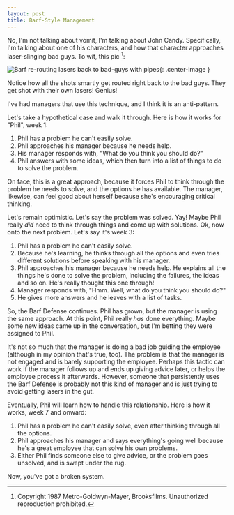 ```yaml
---
layout: post
title: Barf-Style Management
---
```


No, I'm not talking about vomit, I'm talking about John Candy. Specifically, I'm talking about one of his characters, and how that character approaches laser-slinging bad guys. To wit, this pic [^1]:

![Barf re-routing lasers back to bad-guys with pipes]({{site.github.url}}/assets/images/spaceballs-04.jpg){: .center-image }

Notice how all the shots smartly get routed right back to the bad guys. They get shot with their own lasers! Genius!

I've had managers that use this technique, and I think it is an anti-pattern.

Let's take a hypothetical case and walk it through. Here is how it works for "Phil", week 1:

1. Phil has a problem he can't easily solve.
2. Phil approaches his manager because he needs help.
3. His manager responds with, "What do you think you should do?"
4. Phil answers with some ideas, which then turn into a list of things to do to solve the problem.

On face, this is a great approach, because it forces Phil to think through the problem he needs to solve, and the options he has available. The manager, likewise, can feel good about herself because she's encouraging critical thinking.

Let's remain optimistic. Let's say the problem was solved. Yay! Maybe Phil really *did* need to think through things and come up with solutions. Ok, now onto the next problem. Let's say it's week 3:

1. Phil has a problem he can't easily solve.
2. Because he's learning, he thinks through all the options and even tries different solutions before speaking with his manager.
3. Phil approaches his manager because he needs help. He explains all the things he's done to solve the problem, including the failures, the ideas and so on. He's really thought this one through!
4. Manager responds with, "Hmm. Well, what do you think you should do?"
5. He gives more answers and he leaves with a list of tasks.

So, the Barf Defense continues. Phil has grown, but the manager is using the same approach. At this point, Phil really *has* done everything. Maybe some new ideas came up in the conversation, but I'm betting they were assigned to Phil.

It's not so much that the manager is doing a bad job guiding the employee (although in my opinion that's true, too). The problem is that the manager is not engaged and is barely supporting the employee. Perhaps this tactic can work if the manager follows up and ends up giving advice later, or helps the employee process it afterwards. However, someone that persistently uses the Barf Defense is probably not this kind of manager and is just trying to avoid getting lasers in the gut.

Eventually, Phil will learn how to handle this relationship. Here is how it works, week 7 and onward:

1. Phil has a problem he can't easily solve, even after thinking through all the options.
2. Phil approaches his manager and says everything's going well because he's a great employee that can solve his own problems.
3. Either Phil finds someone else to give advice, or the problem goes unsolved, and is swept under the rug.

Now, you've got a broken system.

[^1]: Copyright 1987 Metro-Goldwyn-Mayer, Brooksfilms. Unauthorized reproduction prohibited.
